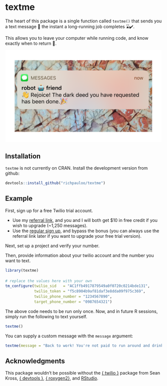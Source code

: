 
<!-- README.md is generated from README.Rmd. Please edit that file -->

# textme

<!-- badges: start -->

<!-- badges: end -->

The heart of this package is a single function called `textme()` that
sends you a text message 📱 the instant a long-running job completes ⌛✔️.

This allows you to leave your computer while running code, and know
exactly when to return 🎉.

![](https://github.com/richpauloo/junkyard/blob/master/img/textme.png?raw=true)

## Installation

<!-- You can install the released version of textme from [CRAN](https://CRAN.R-project.org) with: -->

<!-- ``` r -->

<!-- install.packages("textme") -->

<!-- ``` -->

`textme` is not currently on CRAN. Install the development version from
github:

``` r
devtools::install_github("richpauloo/textme")
```

## Example

First, sign up for a free Twilio trial account.

  - Use my [referral link](www.twilio.com/referral/rIaK9w), and you and
    I will both get $10 in free credit if you wish to upgrade (\~1,250
    messages).  
  - Use the [regular sign up](https://www.twilio.com/), and bypass the
    bonus (you can always use the referral link later if you want to
    upgrade your free trial version).

Next, set up a project and verify your number.

Then, provide information about your twilio account and the number you
want to text.

``` r
library(textme)

# replace the values here with your own
tm_configure(twilio_sid   = "AC1ffb4917879549a0f0720c0214bde131",
             twilio_token = "f5c8904b9af81daf3e8dda09f975c369",
             twilio_phone_number = "1234567890",
             target_phone_number = "0987654321")
```

The above code needs to be run only once. Now, and in future R sessions,
simply run the following to text yourself.

``` r
textme()
```

You can supply a custom message with the `message` argument:

``` r
textme(message = "Back to work! You're not paid to run around and drink coffee all day!")
```

## Acknowledgments

This package wouldn’t be possible without the [{ twilio
}](https://github.com/seankross/twilio) package from Sean Kross, [{
devtools }](https://github.com/r-lib/devtools), [{
roxygen2}](https://github.com/r-lib/roxygen2), and
[RStudio](https://www.rstudio.com/).
